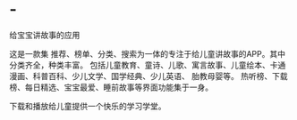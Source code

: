 # -
给宝宝讲故事的应用

这是一款集 推荐、榜单、分类、搜索为一体的专注于给儿童讲故事的APP。其中分类齐全，种类丰富。
包括儿童教育、童诗、儿歌、寓言故事、儿童绘本、卡通漫画、科普百科、少儿文学、国学经典、少儿英语、
胎教母婴等。
热听榜、下载榜、每日精选、宝宝最爱、睡前故事等界面功能集于一身。

下载和播放给儿童提供一个快乐的学习学堂。
